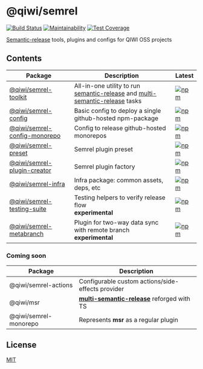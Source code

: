 # @qiwi/semrel
[![Build Status](https://travis-ci.com/qiwi/semantic-release-toolkit.svg?branch=master)](https://travis-ci.com/qiwi/semantic-release-toolkit)
[![Maintainability](https://api.codeclimate.com/v1/badges/202e9bc2e0d5ed528ed0/maintainability)](https://codeclimate.com/github/qiwi/semantic-release-toolkit/maintainability)
[![Test Coverage](https://api.codeclimate.com/v1/badges/202e9bc2e0d5ed528ed0/test_coverage)](https://codeclimate.com/github/qiwi/semantic-release-toolkit/test_coverage)

[Semantic-release](https://github.com/semantic-release/semantic-release) tools, plugins and configs for QIWI OSS projects

## Contents
|Package | Description | Latest
|---|---|---|
|[@qiwi/semrel-toolkit](./packages/toolkit)| All-in-one utility to run [semantic-release](https://github.com/semantic-release/semantic-release) and [multi-semantic-release](https://github.com/qiwi/multi-semantic-release) tasks | [![npm](https://img.shields.io/npm/v/@qiwi/semrel-toolkit/latest.svg?label=&color=09e)](https://www.npmjs.com/package/@qiwi/semrel-toolkit)
|[@qiwi/semrel-config](./packages/config)| Basic config to deploy a single github-hosted npm-package | [![npm](https://img.shields.io/npm/v/@qiwi/semrel-config/latest.svg?label=&color=09e)](https://www.npmjs.com/package/@qiwi/semrel-config)
|[@qiwi/semrel-config-monorepo](./packages/config)| Config to release github-hosted monorepos | [![npm](https://img.shields.io/npm/v/@qiwi/semrel-config-monorepo/latest.svg?label=&color=09e)](https://www.npmjs.com/package/@qiwi/semrel-config-monorepo)
|[@qiwi/semrel-preset](./packages/preset)| Semrel plugin preset | [![npm](https://img.shields.io/npm/v/@qiwi/semrel-preset/latest.svg?label=&color=09e)](https://www.npmjs.com/package/@qiwi/semrel-preset)
|[@qiwi/semrel-plugin-creator](./packages/plugin-creator) | Semrel plugin factory | [![npm](https://img.shields.io/npm/v/@qiwi/semrel-plugin-creator/latest.svg?label=&color=09e)](https://www.npmjs.com/package/@qiwi/semrel-plugin-creator)
|[@qiwi/semrel-infra](./packages/infra) | Infra package: common assets, deps, etc | [![npm](https://img.shields.io/npm/v/@qiwi/semrel-infra/latest.svg?label=&color=09e)](https://www.npmjs.com/package/@qiwi/semrel-infra)
|[@qiwi/semrel-testing-suite](./packages/testing-suite) | Testing helpers to verify release flow<br/>**experimental** | [![npm](https://img.shields.io/npm/v/@qiwi/semrel-testing-suite/latest.svg?label=&color=fc3)](https://www.npmjs.com/package/@qiwi/semrel-testing-suite)
|[@qiwi/semrel-metabranch](./packages/metabranch) | Plugin for two-way data sync with remote branch<br/>**experimental** | [![npm](https://img.shields.io/npm/v/@qiwi/semrel-metabranch/latest.svg?label=&color=fc3)](https://www.npmjs.com/package/@qiwi/semrel-metabranch)


### Coming soon
|Package | Description
|---|---|
|@qiwi/semrel-actions | Configurable custom actions/side-effects provider
|@qiwi/msr | **[multi-semantic-release](https://github.com/qiwi/multi-semantic-release)** reforged with TS
|@qiwi/semrel-monorepo | Represents **msr** as a regular plugin

## License
[MIT](./LICENSE)
